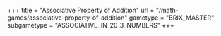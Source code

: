+++
title = "Associative Property of Addition"
url = "/math-games/associative-property-of-addition"
gametype = "BRIX_MASTER"
subgametype = "ASSOCIATIVE_IN_20_3_NUMBERS"
+++